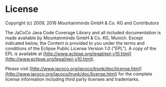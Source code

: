 License
=======

Copyright (c) 2009, 2016 Mountainminds GmbH & Co. KG and Contributors

The JaCoCo Java Code Coverage Library and all included documentation is made
available by Mountainminds GmbH & Co. KG, Munich. Except indicated below, the
Content is provided to you under the terms and conditions of the Eclipse Public
License Version 1.0 ("EPL"). A copy of the EPL is available at
[http://www.eclipse.org/legal/epl-v10.html](http://www.eclipse.org/legal/epl-v10.html).

Please visit
[http://www.jacoco.org/jacoco/trunk/doc/license.html](http://www.jacoco.org/jacoco/trunk/doc/license.html)
for the complete license information including third party licenses and trademarks.
